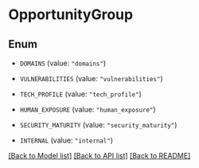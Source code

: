 # OpportunityGroup

## Enum


* `DOMAINS` (value: `"domains"`)

* `VULNERABILITIES` (value: `"vulnerabilities"`)

* `TECH_PROFILE` (value: `"tech_profile"`)

* `HUMAN_EXPOSURE` (value: `"human_exposure"`)

* `SECURITY_MATURITY` (value: `"security_maturity"`)

* `INTERNAL` (value: `"internal"`)


[[Back to Model list]](../README.md#documentation-for-models) [[Back to API list]](../README.md#documentation-for-api-endpoints) [[Back to README]](../README.md)


